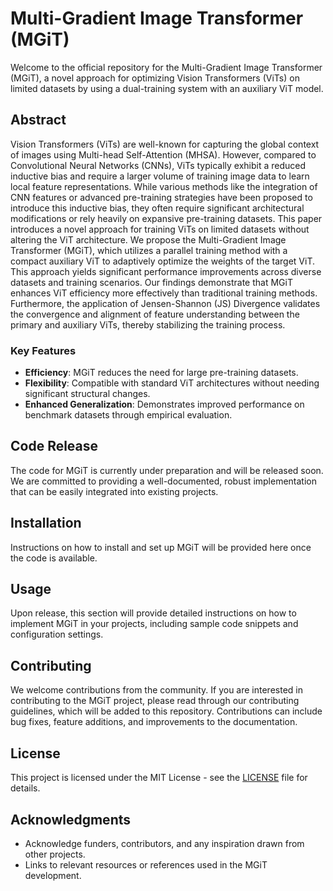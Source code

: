 # Multi-Gradient Image Transformer (MGiT)

Welcome to the official repository for the Multi-Gradient Image Transformer (MGiT), a novel approach for optimizing Vision Transformers (ViTs) on limited datasets by using a dual-training system with an auxiliary ViT model.

## Abstract

Vision Transformers (ViTs) are well-known for capturing the global context of images using Multi-head Self-Attention (MHSA). However, compared to Convolutional Neural Networks (CNNs), ViTs typically exhibit a reduced inductive bias and require a larger volume of training image data to learn local feature representations. While various methods like the integration of CNN features or advanced pre-training strategies have been proposed to introduce this inductive bias, they often require significant architectural modifications or rely heavily on expansive pre-training datasets. This paper introduces a novel approach for training ViTs on limited datasets without altering the ViT architecture. We propose the Multi-Gradient Image Transformer (MGiT), which utilizes a parallel training method with a compact auxiliary ViT to adaptively optimize the weights of the target ViT. This approach yields significant performance improvements across diverse datasets and training scenarios. Our findings demonstrate that MGiT enhances ViT efficiency more effectively than traditional training methods. Furthermore, the application of Jensen-Shannon (JS) Divergence validates the convergence and alignment of feature understanding between the primary and auxiliary ViTs, thereby stabilizing the training process.

### Key Features

- **Efficiency**: MGiT reduces the need for large pre-training datasets.
- **Flexibility**: Compatible with standard ViT architectures without needing significant structural changes.
- **Enhanced Generalization**: Demonstrates improved performance on benchmark datasets through empirical evaluation.

## Code Release

The code for MGiT is currently under preparation and will be released soon. We are committed to providing a well-documented, robust implementation that can be easily integrated into existing projects.

## Installation

Instructions on how to install and set up MGiT will be provided here once the code is available.

## Usage

Upon release, this section will provide detailed instructions on how to implement MGiT in your projects, including sample code snippets and configuration settings.

## Contributing

We welcome contributions from the community. If you are interested in contributing to the MGiT project, please read through our contributing guidelines, which will be added to this repository. Contributions can include bug fixes, feature additions, and improvements to the documentation.

## License

This project is licensed under the MIT License - see the [LICENSE](LICENSE) file for details.


## Acknowledgments

- Acknowledge funders, contributors, and any inspiration drawn from other projects.
- Links to relevant resources or references used in the MGiT development.
